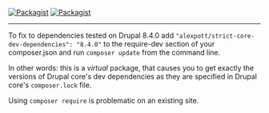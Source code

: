 [![Packagist](https://img.shields.io/packagist/v/alexpott/strict-core-dev-dependencies.svg)](https://packagist.org/packages/alexpott/strict-core-dev-dependencies)
 [![Packagist](https://img.shields.io/packagist/dt/alexpott/strict-core-dev-dependencies.svg)](https://packagist.org/packages/alexpott/strict-core-dev-dependencies)

---

To fix to dependencies tested on Drupal 8.4.0 add ```"alexpott/strict-core-dev-dependencies": "8.4.0"``` to the require-dev section of your composer.json and run ```composer update``` from the command line.

In other words: this is a _virtual_ package, that causes you to get exactly the versions of Drupal core's dev dependencies as they are specified in Drupal core's `composer.lock` file.

Using ```composer require``` is problematic on an existing site.
